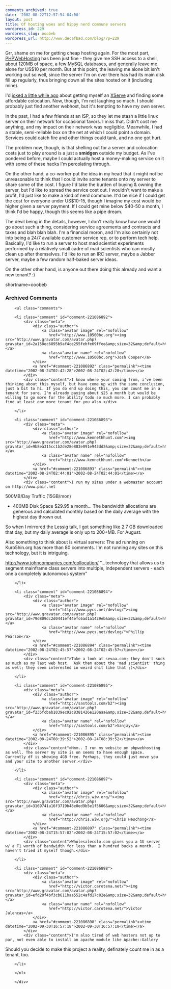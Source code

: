 ```yaml
---
comments_archived: true
date: '2002-08-22T12:57:54-04:00'
layout: post
title: Of hosting woes and hippy nerd commune servers
wordpress_id: 229
wordpress_slug: ooobeb
wordpress_url: http://www.decafbad.com/blog/?p=229
---
```

<p>Grr, shame on me for getting cheap hosting again.  For the most part, <a href="http://www.phpwebhosting.com">PHPWebHosting</a> has been just fine - they give me SSH access to a shell, about 120MB of space, a few <a href="http://www.decafbad.com/twiki/bin/view/Main/MySQL">MySQL</a> databases, and generally leave me alone for US$10 per month.  But at this point, the leaving me alone bit isn't working out so well, since the server I'm on over there has had its main disk fill up regularly, thus bringing down all the sites hosted on it (including mine).</p>
<p>I'd <a href="http://www.decafbad.com/news_archives/000245.phtml">joked a little while ago</a> about getting myself an <a href="http://www.decafbad.com/twiki/bin/view/Main/XServe">XServe</a> and finding some affordable colocation.  Now, though, I'm not laughing so much.  I should probably just find another webhost, but it's tempting to have my own server.</p>
<p>In the past, I had a few friends at an ISP, so they let me stash a little linux server on their network for occasional favors.  I miss that.  Didn't cost me anything, and my impact on their network was negligible.  Meanwhile, I had a stable, semi-reliable box on the net at which I could point a domain.  Services could catch fire and other things could tank, and no one got hurt.</p>
<p>The problem now, though, is that shelling out for a server and colocation costs just to play around is a just a <strong>smidgen</strong> outside my budget.  As I've pondered before, maybe I could actually host a money-making service on it with some of these hacks I'm percolating through.</p>
<p>On the other hand, a co-worker put the idea in my head that it might not be unreasonable to think that I could invite some tenants onto my server to share some of the cost.  I figure I'd take the burden of buying &amp; owning the server, but I'd like to spread the service cost out.  I wouldn't want to make a profit, I'd just like to make a kind of nerd commune.  It'd be nice if I could get the cost for everyone under US$10-15, though I imagine my cost would be higher given a server payment.  If I could get mine below $40-50 a month, I think I'd be happy, though this seems like a pipe dream.</p>
<p>The devil being in the details, however, I don't really know how one would go about such a thing, considering service agreements and contracts and taxes and blah blah blah.  I'm a financial moron, and I'm also certainly not into being a 24/7 available customer service rep, or to perform tech help.  Basically, I'd like to run a server to host mad scientist experiments performed by a relatively small cadre of mad scientists who can mostly clean up after themselves.  I'd like to run an IRC server, maybe a Jabber server, maybe a few random half-baked server ideas.</p>
<p>On the other other hand, is anyone out there doing this already and want a new tenant?  :)</p>
<!--more-->
shortname=ooobeb

<div id="comments" class="comments archived-comments">
            <h3>Archived Comments</h3>
            
        <ul class="comments">
            
        <li class="comment" id="comment-221086892">
            <div class="meta">
                <div class="author">
                    <a class="avatar image" rel="nofollow" 
                       href="http://www.10500bc.org"><img src="http://www.gravatar.com/avatar.php?gravatar_id=2a158ec6895b9af4ce255febfe69ffee&amp;size=32&amp;default=http://mediacdn.disqus.com/1320279820/images/noavatar32.png"/></a>
                    <a class="avatar name" rel="nofollow" 
                       href="http://www.10500bc.org">Josh Cooper</a>
                </div>
                <a href="#comment-221086892" class="permalink"><time datetime="2002-08-24T02:42:28">2002-08-24T02:42:28</time></a>
            </div>
            <div class="content">I know where your coming from, i've been thinking about this myself, but have come up with the same conclusion, just a bit to hi. If you do end up doing this, you can count me in a tenant for sure. I'm already paying about $25 a month but would be willing to go more for the ability todo so much more. I can probably find at least one more tenant for you also.</div>
            
        </li>
    
        <li class="comment" id="comment-221086893">
            <div class="meta">
                <div class="author">
                    <a class="avatar image" rel="nofollow" 
                       href="http://www.kennethhunt.com"><img src="http://www.gravatar.com/avatar.php?gravatar_id=9b8ea315cc1b2de28e883e091e943dd2&amp;size=32&amp;default=http://mediacdn.disqus.com/1320279820/images/noavatar32.png"/></a>
                    <a class="avatar name" rel="nofollow" 
                       href="http://www.kennethhunt.com">Kenneth</a>
                </div>
                <a href="#comment-221086893" class="permalink"><time datetime="2002-08-24T02:44:01">2002-08-24T02:44:01</time></a>
            </div>
            <div class="content">I run my sites under a webmaster account on http://www.pair.net
500MB/Day Traffic (15GB/mon)
 - 400MB Disk Space
$29.95 a month...
The bandwidth allocations are generous and calculated monthly based on the daily average with the highest day thrown out.

So when I mirrored the Lessig talk, I got something like 2.7 GB downloaded that day, but my daily average is only up to 200+MB. For August.

Also something to think about is virtual servers:
The ad running on Kuro5hin.org has more than 80 comments. I'm not running any sites on this technology, but it is intriguing.

http://www.johncompanies.com/collocation/
"...technology that allows us to segment mainframe class servers into multiple, independent servers - each one a completely autonomous system"</div>
            
        </li>
    
        <li class="comment" id="comment-221086894">
            <div class="meta">
                <div class="author">
                    <a class="avatar image" rel="nofollow" 
                       href="http://www.pycs.net/devlog/"><img src="http://www.gravatar.com/avatar.php?gravatar_id=79d809dc2d0441ef44efc6ad1a1429eb&amp;size=32&amp;default=http://mediacdn.disqus.com/1320279820/images/noavatar32.png"/></a>
                    <a class="avatar name" rel="nofollow" 
                       href="http://www.pycs.net/devlog/">Phillip Pearson</a>
                </div>
                <a href="#comment-221086894" class="permalink"><time datetime="2002-08-24T02:45:57">2002-08-24T02:45:57</time></a>
            </div>
            <div class="content">Take a look at sevaa.com; they don't suck as much as my last web host.  Ask them about the 'mad scientist' thing as well; they seem interested in weird shit like that ;)</div>
            
        </li>
    
        <li class="comment" id="comment-221086895">
            <div class="meta">
                <div class="author">
                    <a class="avatar image" rel="nofollow" 
                       href="http://sastools.com/b2"><img src="http://www.gravatar.com/avatar.php?gravatar_id=f235fcbab1039ec92c8381426e120aaa&amp;size=32&amp;default=http://mediacdn.disqus.com/1320279820/images/noavatar32.png"/></a>
                    <a class="avatar name" rel="nofollow" 
                       href="http://sastools.com/b2">Sanjay</a>
                </div>
                <a href="#comment-221086895" class="permalink"><time datetime="2002-08-24T08:39:52">2002-08-24T08:39:52</time></a>
            </div>
            <div class="content">Hmm.. I run my website on phpwebhosting as well. The server my site is on seems to have enough space. Currently df is showing 4GB free. Perhaps, they could just move you and your site to another server.</div>
            
        </li>
    
        <li class="comment" id="comment-221086897">
            <div class="meta">
                <div class="author">
                    <a class="avatar image" rel="nofollow" 
                       href="http://chris.wiw.org/"><img src="http://www.gravatar.com/avatar.php?gravatar_id=3169741a16f3719b48e0ed9b5e1f5606&amp;size=32&amp;default=http://mediacdn.disqus.com/1320279820/images/noavatar32.png"/></a>
                    <a class="avatar name" rel="nofollow" 
                       href="http://chris.wiw.org/">Chris Heschong</a>
                </div>
                <a href="#comment-221086897" class="permalink"><time datetime="2002-08-24T15:57:02">2002-08-24T15:57:02</time></a>
            </div>
            <div class="content">Wholesalecolo.com gives you a 1U server w/ a T1 worth of bandwidth for less than a hundred bucks a month.  I haven't tried it myself though.</div>
            
        </li>
    
        <li class="comment" id="comment-221086898">
            <div class="meta">
                <div class="author">
                    <a class="avatar image" rel="nofollow" 
                       href="http://victor.carotena.net/"><img src="http://www.gravatar.com/avatar.php?gravatar_id=efd28f4bf3cb611baa552c4afd17c82e&amp;size=32&amp;default=http://mediacdn.disqus.com/1320279820/images/noavatar32.png"/></a>
                    <a class="avatar name" rel="nofollow" 
                       href="http://victor.carotena.net/">Victor Jalencas</a>
                </div>
                <a href="#comment-221086898" class="permalink"><time datetime="2002-09-30T16:57:18">2002-09-30T16:57:18</time></a>
            </div>
            <div class="content">I'm also tired of web hosters not up to par, not even able to install an apache module like Apache::Gallery

Should you decide to make this project a reality, definately count me in as a tenant, too.</div>
            
        </li>
    
        </ul>
    
        </div>
    